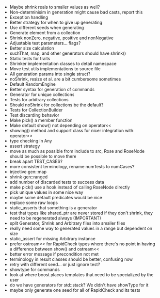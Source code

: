 - Maybe shrink reals to smaller values as well?
- Non-determinisim in generation might cause bad casts, report this
- Exception handling
- Better strategy for when to give up generating
- Use different seeds when generating
- Generate element from a collection
- Shrink nonZero, negative, positive and nonNegative
- Adjustable test parameters... flags?
- Better size calculation
- suchThat, map, and other generators should have shrink()
- Static tests for traits
- Shrinker implementation classes to detail namespace
- Move test utils implementations to source file
- All generation params into single struct?
- noShrink, resize et al. are a bit cumbersome sometimes
- Default RandomEngine
- Better syntax for generation of commands
- Generator for unique collections
- Tests for arbitrary collections
- Should noShrink for collections be the default?
- Tests for CollectionBuilder
- Test discarding behavior
- Make pick() a member function
- Make default show() not depending on operator<<
- showing() method and support class for nicer integration with operator<<
- type checking in Any
- assert strategy
- move as much as possible from include to src, Rose and RoseNode should be possible to move there
- break apart TEST_CASES?
- more consistent terminology, rename numTests to numCases?
- injective gen::map
- shrink gen::ranged
- add number of discarded tests to success data
- make pick() use a hook instead of calling RoseNode directly
- pick unique values in some nice way
- maybe some default predicates would be nice
- replace some raw loops
- static_asserts that something is a generator
- test that types like shared_ptr<T> are never stored if they don't shrink, they need to be regenerated always (IMPORTANT)
- split Generator, Shrink and Arbitrary files into smaller files
- really need some way to generated values in a range but dependent on size
- static_assert for missing Arbitrary instance
- prefer ostream<< for RapidCheck types where there's no point in having a difference between show() and ostream<<
- better error message if precondition not met
- terminology in result classes should be better, confusing now
- retry with different seed... or just ignore test?
- showtype for commands
- look at where boost places templates that need to be specialized by the user
- do we have generators for std::stack? We didn't have showType for it
- maybe only generate one seed for all of RapidCheck and its tests
